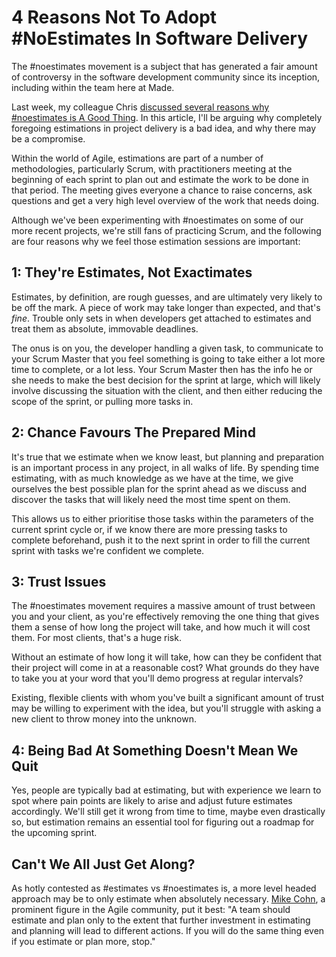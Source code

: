 # 4 Reasons Not To Adopt #NoEstimates In Software Delivery

The #noestimates movement is a subject that has generated a fair amount of controversy in the software development community since its inception, including within the team here at Made.

Last week, my colleague Chris [discussed several reasons why #noestimates is A Good Thing](https://www.madetech.com/blog/7-reasons-to-adopt-number-noestimates-in-software-delivery). In this article, I'll be arguing why completely foregoing estimations in project delivery is a bad idea, and why there may be a compromise.

Within the world of Agile, estimations are part of a number of methodologies, particularly Scrum, with practitioners meeting at the beginning of each sprint to plan out and estimate the work to be done in that period. The meeting gives everyone a chance to raise concerns, ask questions and get a very high level overview of the work that needs doing.

Although we've been experimenting with #noestimates on some of our more recent projects, we're still fans of practicing Scrum, and the following are four reasons why we feel those estimation sessions are important:

## 1: They're Estimates, Not Exactimates
Estimates, by definition, are rough guesses, and are ultimately very likely to be off the mark. A piece of work may take longer than expected, and that's _fine_. Trouble only sets in when developers get attached to estimates and treat them as absolute, immovable deadlines.

The onus is on you, the developer handling a given task, to communicate to your Scrum Master that you feel something is going to take either a lot more time to complete, or a lot less. Your Scrum Master then has the info he or she needs to make the best decision for the sprint at large, which will likely involve discussing the situation with the client, and then either reducing the scope of the sprint, or pulling more tasks in.

## 2: Chance Favours The Prepared Mind
It's true that we estimate when we know least, but planning and preparation is an important process in any project, in all walks of life. By spending time estimating, with as much knowledge as we have at the time, we give ourselves the best possible plan for the sprint ahead as we discuss and discover the tasks that will likely need the most time spent on them.

This allows us to either prioritise those tasks within the parameters of the current sprint cycle or, if we know there are more pressing tasks to complete beforehand, push it to the next sprint in order to fill the current sprint with tasks we're confident we complete.

## 3: Trust Issues
The #noestimates movement requires a massive amount of trust between you and your client, as you're effectively removing the one thing that gives them a sense of how long the project will take, and how much it will cost them. For most clients, that's a huge risk.

Without an estimate of how long it will take, how can they be confident that their project will come in at a reasonable cost? What grounds do they have to take you at your word that you'll demo progress at regular intervals?

Existing, flexible clients with whom you've built a significant amount of trust may be willing to experiment with the idea, but you'll struggle with asking a new client to throw money into the unknown.

## 4: Being Bad At Something Doesn't Mean We Quit
Yes, people are typically bad at estimating, but with experience we learn to spot where pain points are likely to arise and adjust future estimates accordingly. We'll still get it wrong from time to time, maybe even drastically so, but estimation remains an essential tool for figuring out a roadmap for the upcoming sprint.

## Can't We All Just Get Along?
As hotly contested as #estimates vs #noestimates is, a more level headed approach may be to only estimate when absolutely necessary. [Mike Cohn](https://twitter.com/mikewcohn), a prominent figure in the Agile community, put it best: "A team should estimate and plan only to the extent that further investment in estimating and planning will lead to different actions. If you will do the same thing even if you estimate or plan more, stop."

